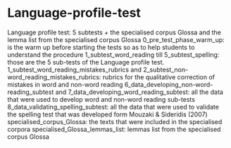 # Language-profile-test
Language profile test: 5 subtests + the specialised corpus Glossa and the lemma list from the specialised corpus Glossa
0_pre_test_phase_warm_up: is the warm up before starting the tests so as to help students to understand the procedure
1_subtest_word_reading till 5_subtest_spelling: those are the 5 sub-tests of the Language profile test. 
1_subtest_word_reading_mistakes_rubrics and 2_subtest_non-word_reading_mistakes_rubrics: rubrics for the qualitative correction of mistakes in word and non-word reading
6_data_developing_non-word-reading_subtest and 7_data_developing_word_reading_subtest: all the data that were used to develop word and non-word reading sub-tests
8_data_validating_spelling_subtest: all the data that were used to validate the spelling test that was developed form Mouzaki & Sideridis (2007)
specialised_corpus_Glossa: the texts that were included in the specialised corpora
specialised_Glossa_lemmas_list: lemmas list from the specialised corpus Glossa
